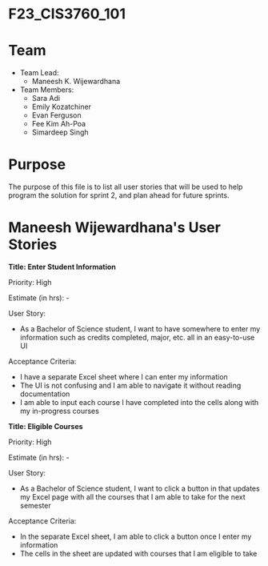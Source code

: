 # F23_CIS3760_101

# Team

-   Team Lead:
    -   Maneesh K. Wijewardhana
-   Team Members:
    -   Sara Adi
    -   Emily Kozatchiner
    -   Evan Ferguson
    -   Fee Kim Ah-Poa
    -   Simardeep Singh

# Purpose

The purpose of this file is to list all user stories that will be used to help program the solution for sprint 2, and plan ahead for future sprints.

# Maneesh Wijewardhana's User Stories

**Title: Enter Student Information**

Priority: High

Estimate (in hrs): -

User Story:

-   As a Bachelor of Science student, I want to have somewhere to enter my information such as credits completed, major, etc. all in an easy-to-use UI

Acceptance Criteria:

-   I have a separate Excel sheet where I can enter my information
-   The UI is not confusing and I am able to navigate it without reading documentation
-   I am able to input each course I have completed into the cells along with my in-progress courses

**Title: Eligible Courses**

Priority: High

Estimate (in hrs): -

User Story:

-   As a Bachelor of Science student, I want to click a button in that updates my Excel page with all the courses that I am able to take for the next semester

Acceptance Criteria:

-   In the separate Excel sheet, I am able to click a button once I enter my information
-   The cells in the sheet are updated with courses that I am eligible to take
